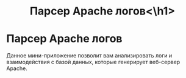<h1 align="center">Парсер Apache логов<\h1>
<h1>Парсер Apache логов</h1>
Данное мини-приложение позволит вам анализировать логи и взаимодействия с базой данных, которые генерирует веб-сервер Apache. 
